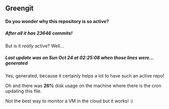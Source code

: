 ## Greengit

#### Do you wonder why this repository is so active?

##### After all it has 23646 commits!

But is it *really* active? Well...

##### Last update was on Sun Oct 24 at 02:25:08 when those lines were... generated

Yes, generated, because it certainly helps a lot to have such an active repo!

Oh and there was **26%** disk usage on the machine
where there is the cron updating this file.

Not the best way to monitor a VM in the cloud but it works! :)
